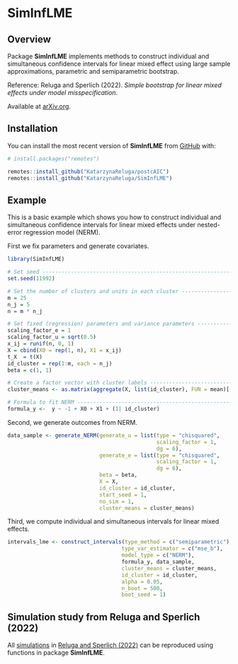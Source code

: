 
# SimInfLME

<!-- badges: start -->
<!-- badges: end -->

## Overview

Package **SimInfLME** implements methods to construct individual and
simultaneous confidence intervals for linear mixed effect using large
sample approximations, parametric and semiparametric bootstrap.

Reference: Reluga and Sperlich (2022). *Simple bootstrap for linear
mixed effects under model misspecification*.

Available at [arXiv.org](https://arxiv.org/abs/2207.12455).

## Installation

You can install the most recent version of **SimInfLME** from
[GitHub](https://github.com/) with:

``` r
# install.packages("remotes")

remotes::install_github("KatarzynaReluga/postcAIC")
remotes::install_github("KatarzynaReluga/SimInfLME")
```

## Example

This is a basic example which shows you how to construct individual and
simultaneous confidence intervals for linear mixed effects under
nested-error regression model (NERM).

First we fix parameters and generate covariates.

``` r
library(SimInfLME)

# Set seed ----------------------------------------------------------------------
set.seed(11992)

# Set the number of clusters and units in each cluster -------------------------
m = 25
n_j = 5
n = m * n_j

# Set fixed (regression) parameters and variance parameters --------------------
scaling_factor_e = 1
scaling_factor_u = sqrt(0.5)
x_ij = runif(n, 0, 1)
X = cbind(X0 = rep(1, n), X1 = x_ij)
t_X  = t(X)
id_cluster = rep(1:m, each = n_j)
beta = c(1, 1)

# Create a factor vector with cluster labels -----------------------------------
cluster_means <- as.matrix(aggregate(X, list(id_cluster), FUN = mean)[, -1])

# Formula to fit NERM ----------------------------------------------------------
formula_y <-  y ~ -1 + X0 + X1 + (1| id_cluster)
```

Second, we generate outcomes from NERM.

``` r
data_sample <- generate_NERM(generate_u = list(type = "chisquared",
                                               scaling_factor = 1,
                                               dg = 6),
                             generate_e = list(type = "chisquared",
                                               scaling_factor = 1,
                                               dg = 6),
                             beta = beta,
                             X = X,
                             id_cluster = id_cluster,
                             start_seed = 1,
                             no_sim = 1,
                             cluster_means = cluster_means)
```

Third, we compute individual and simultaneous intervals for linear mixed
effects.

``` r
intervals_lme <- construct_intervals(type_method = c("semiparametric"),
                                    type_var_estimator = c("mse_b"),
                                    model_type = c("NERM"),
                                    formula_y, data_sample,
                                    cluster_means = cluster_means,
                                    id_cluster = id_cluster,
                                    alpha = 0.05,
                                    n_boot = 500,
                                    boot_seed = 1)
```

## Simulation study from Reluga and Sperlich (2022)

All
[simulations](https://github.com/KatarzynaReluga/SimInfLME/tree/main/simulations)
in [Reluga and Sperlich (2022)](https://arxiv.org/abs/2207.12455) can be
reproduced using functions in package **SimInfLME**.

